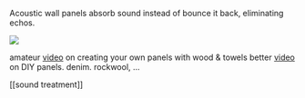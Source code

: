 Acoustic wall panels absorb sound instead of bounce it back, eliminating echos.

![](https://www.acupanel.co.uk/cdn/shop/files/acupanel-oak-acoustic-wood-wall-panelling-lifestlye.jpg?v=1657008397?crop=center&width=846&height=680)

amateur [video](https://www.youtube.com/watch?v=pABvTWSxOes&t=1s) on creating your own panels with wood & towels
better [video](https://www.youtube.com/watch?v=HO7aeraKLsM) on DIY panels. denim. rockwool, ...

[[sound treatment]]

